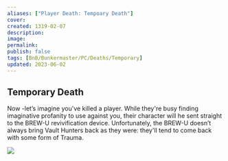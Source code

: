 ```yaml
---
aliases: ["Player Death: Tempoary Death"]
cover: 
created: 1319-02-07
description: 
image: 
permalink: 
publish: false
tags: [BnB/Bunkermaster/PC/Deaths/Temporary]
updated: 2023-06-02
---
```


## Temporary Death

Now -let’s imagine you've killed a player. While they're busy finding imaginative profanity to use against you, their character will he sent straight to the BREW-U revivification device. Unfortunately, the BREW-U doesn’t always bring Vault Hunters back as they were: they'll tend to come back with some form of Trauma.

![](Github/Bunkers%20and%20Badasses/Sourcebook/Running%20the%20Game/Crafting%20A%20Campaign/Combat%20Time%20To%20Tangle/Player%20Deaths/Temporary%20Trauma%20Table.md#^BnBTraumaTemporary)
